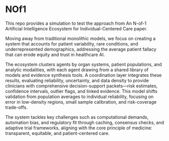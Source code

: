 # NOf1
This repo provides a simulation to test the approach from An N-of-1 Artificial Intelligence Ecosystem for Individual-Centered Care paper.

Moving away from traditional monolithic models, we focus on creating a system that accounts for patient variability, rare conditions, and underrepresented demographics, addressing the average patient fallacy that can erode equity and trust in healthcare AI.

The ecosystem clusters agents by organ systems, patient populations, and analytic modalities, with each agent drawing from a shared library of models and evidence synthesis tools. A coordination layer integrates these results, evaluating reliability, uncertainty, and data density to provide clinicians with comprehensive decision-support packets—risk estimates, confidence intervals, outlier flags, and linked evidence. This model shifts validation from population averages to individual reliability, focusing on error in low-density regions, small sample calibration, and risk-coverage trade-offs.

The system tackles key challenges such as computational demands, automation bias, and regulatory fit through caching, consensus checks, and adaptive trial frameworks, aligning with the core principle of medicine: transparent, equitable, and patient-centered care.
